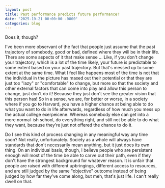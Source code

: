 ```yaml
---
layout: post
title: Past performance predicts future performance?
date: "2025-10-21 00:00:00 -0800"
categories: blog
---
```

Does it, though?

I've been more observant of the fact that people just assume that the past trajectory of somebody, good or bad, defined where they will be in their life. There are some aspects of it that make sense ... Like, if you don't change your trajectory, which is a lot of the time likely, your future is predictable to some extent based on your past trajectory. But that's messed up to some extent at the same time. What I feel like happens most of the time is not that the individual in the picture has maxed out their potential or that they are just too "lazy" or "comfortable" to change, but more so that the society and other external factors that can come into play and allow this person to change, just don't do it! Because they just don't see the greater vision that this person has! So in a sense, we are, for better or worse, in a society where if you go to Harvard, you have a higher chance at being able to do what you want to do in life afterwards, regardless of how much you mess up the actual college exerpeicene. Whereas somebody else can get into a more normal-ish school, do everything right, and still not be able to do what they want, because they're just not offered the chance to do it. 

Do I see this kind of process changing in any meaningful way any time soon? Not really, unfortunately. Society as a whole will always have standards that don't necessarily mean anything, but it just does its own thing. On an individual basis, though, I believe people who are persistent enough will most of the time be able to carve out their path, even if they don't have the strongest background for whatever reason. It is unfair that people are raised with different upbringings, different access to resources, and are still judged by the same "objective" outcome instead of being judged by how far they've come along, but meh, that's just life. I can't really dwell on that.